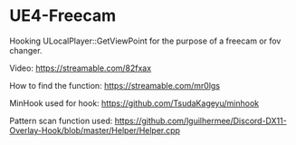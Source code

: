 # UE4-Freecam
Hooking ULocalPlayer::GetViewPoint for the purpose of a freecam or fov changer.

Video: https://streamable.com/82fxax

How to find the function: https://streamable.com/mr0lgs

MinHook used for hook: https://github.com/TsudaKageyu/minhook

Pattern scan function used: https://github.com/lguilhermee/Discord-DX11-Overlay-Hook/blob/master/Helper/Helper.cpp 
